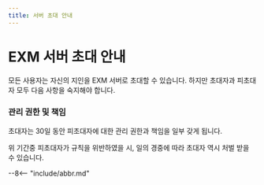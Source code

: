 ```yaml
---
title: 서버 초대 안내
---
```

# EXM 서버 초대 안내
모든 사용자는 자신의 지인을 EXM 서버로 초대할 수 있습니다.
하지만 <abbr>초대자</abbr>과 <abbr>피초대자</abbr> 모두 다음 사항을 숙지해야 합니다.

### 관리 권한 및 책임
초대자는 30일 동안 피초대자에 대한 관리 권한과 책임을 일부 갖게 됩니다.

위 기간중 피초대자가 규칙을 위반하였을 시, 일의 경중에 따라 초대자 역시 처벌 받을 수 있습니다.


--8<-- "include/abbr.md"